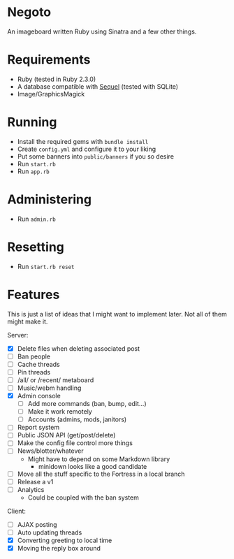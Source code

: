 # Negoto
An imageboard written Ruby using Sinatra and a few other things.

# Requirements
* Ruby (tested in Ruby 2.3.0)
* A database compatible with [Sequel](http://sequel.jeremyevans.net) (tested with SQLite)
* Image/GraphicsMagick

# Running
* Install the required gems with `bundle install`
* Create `config.yml` and configure it to your liking
* Put some banners into `public/banners` if you so desire
* Run `start.rb`
* Run `app.rb`

# Administering
* Run `admin.rb`

# Resetting
* Run `start.rb reset`

# Features
This is just a list of ideas that I might want to implement later. Not all of them might make it.

Server:

- [X] Delete files when deleting associated post
- [ ] Ban people
- [ ] Cache threads
- [ ] Pin threads
- [ ] /all/ or /recent/ metaboard
- [ ] Music/webm handling
- [X] Admin console
  - [ ] Add more commands (ban, bump, edit…)
  - [ ] Make it work remotely
  - [ ] Accounts (admins, mods, janitors)
- [ ] Report system
- [ ] Public JSON API (get/post/delete)
- [ ] Make the config file control more things
- [ ] News/blotter/whatever
  * Might have to depend on some Markdown library
    * minidown looks like a good candidate
- [ ] Move all the stuff specific to the Fortress in a local branch
- [ ] Release a v1
- [ ] Analytics
  * Could be coupled with the ban system

Client:

- [ ] AJAX posting
- [ ] Auto updating threads
- [X] Converting greeting to local time
- [X] Moving the reply box around
